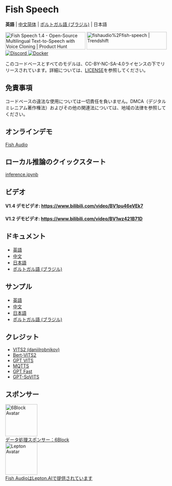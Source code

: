 # Fish Speech

**英語** | [中文简体](README.zh.md) | [ポルトガル語 (ブラジル)](README.pt-BR.md) | 日本語

<div>
<a href="https://www.producthunt.com/posts/fish-speech-1-4?embed=true&utm_source=badge-featured&utm_medium=badge&utm_souce=badge-fish&#0045;speech&#0045;1&#0045;4" target="_blank"><img src="https://api.producthunt.com/widgets/embed-image/v1/featured.svg?post_id=488440&theme=light" alt="Fish&#0032;Speech&#0032;1&#0046;4 - Open&#0045;Source&#0032;Multilingual&#0032;Text&#0045;to&#0045;Speech&#0032;with&#0032;Voice&#0032;Cloning | Product Hunt" style="width: 250px; height: 54px;" width="250" height="54" /></a>

<a href="https://trendshift.io/repositories/7014" target="_blank">
<img src="https://trendshift.io/api/badge/repositories/7014" alt="fishaudio%2Ffish-speech | Trendshift" style="width: 250px; height: 55px;" width="250" height="55"/>
</a>
</div>

<div>
<a target="_blank" href="https://discord.gg/Es5qTB9BcN">
<img alt="Discord" src="https://img.shields.io/discord/1214047546020728892?color=%23738ADB&label=Discord&logo=discord&logoColor=white&style=flat-square"/>
</a>
<a target="_blank" href="https://hub.docker.com/r/fishaudio/fish-speech">
<img alt="Docker" src="https://img.shields.io/docker/pulls/fishaudio/fish-speech?style=flat-square&logo=docker"/>
</a>
</div>

このコードベースとすべてのモデルは、CC-BY-NC-SA-4.0ライセンスの下でリリースされています。詳細については、[LICENSE](LICENSE)を参照してください。

## 免責事項

コードベースの違法な使用については一切責任を負いません。DMCA（デジタルミレニアム著作権法）およびその他の関連法については、地域の法律を参照してください。

## オンラインデモ

[Fish Audio](https://fish.audio)

## ローカル推論のクイックスタート

[inference.ipynb](/inference.ipynb)

## ビデオ

#### V1.4 デモビデオ: https://www.bilibili.com/video/BV1pu46eVEk7

#### V1.2 デモビデオ: https://www.bilibili.com/video/BV1wz421B71D

## ドキュメント

- [英語](https://speech.fish.audio/)
- [中文](https://speech.fish.audio/zh/)
- [日本語](https://speech.fish.audio/ja/)
- [ポルトガル語 (ブラジル)](https://speech.fish.audio/pt/)

## サンプル

- [英語](https://speech.fish.audio/samples/)
- [中文](https://speech.fish.audio/zh/samples/)
- [日本語](https://speech.fish.audio/ja/samples/)
- [ポルトガル語 (ブラジル)](https://speech.fish.audio/pt/samples/)

## クレジット

- [VITS2 (daniilrobnikov)](https://github.com/daniilrobnikov/vits2)
- [Bert-VITS2](https://github.com/fishaudio/Bert-VITS2)
- [GPT VITS](https://github.com/innnky/gpt-vits)
- [MQTTS](https://github.com/b04901014/MQTTS)
- [GPT Fast](https://github.com/pytorch-labs/gpt-fast)
- [GPT-SoVITS](https://github.com/RVC-Boss/GPT-SoVITS)

## スポンサー

<div>
  <a href="https://6block.com/">
    <img src="https://avatars.githubusercontent.com/u/60573493" width="100" height="100" alt="6Block Avatar"/>
  </a>
  <br>
  <a href="https://6block.com/">データ処理スポンサー：6Block</a>
</div>
<div>
  <a href="https://www.lepton.ai/">
    <img src="https://www.lepton.ai/favicons/apple-touch-icon.png" width="100" height="100" alt="Lepton Avatar"/>
  </a>
  <br>
  <a href="https://www.lepton.ai/">Fish AudioはLepton.AIで提供されています</a>
</div>
